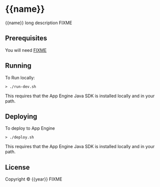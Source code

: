 # {{name}}

{{name}} long description FIXME

## Prerequisites

You will need [FIXME][1]

[1]: https://github.com/FIXME/FIXME

## Running

To Run locally:

    > ./run-dev.sh

This requires that the App Engine Java SDK is installed locally and in your path.

## Deploying

To deploy to App Engine

    > ./deploy.sh

This requires that the App Engine Java SDK is installed locally and in your path.

## License

Copyright © {{year}} FIXME
